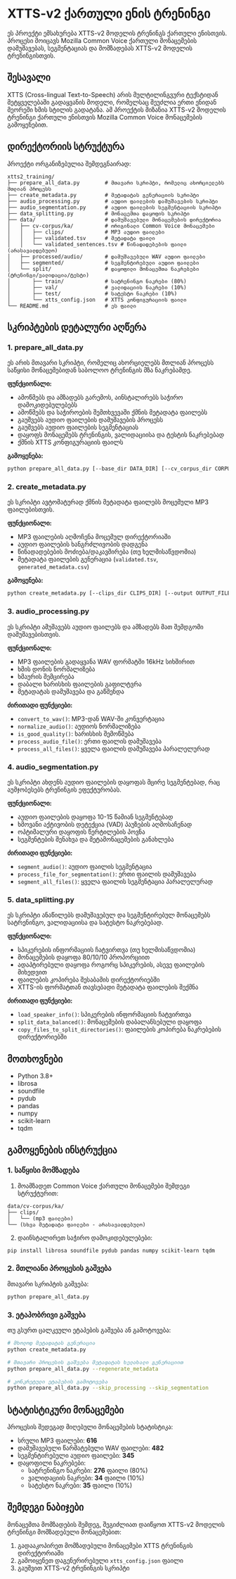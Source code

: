 # XTTS-v2 ქართული ენის ტრენინგი

ეს პროექტი ემსახურება XTTS-v2 მოდელის ტრენინგს ქართული ენისთვის. პროცესი მოიცავს Mozilla Common Voice ქართული მონაცემების დამუშავებას, სეგმენტაციას და მომზადებას XTTS-v2 მოდელის ტრენინგისთვის.

## შესავალი

XTTS (Cross-lingual Text-to-Speech) არის მულტილინგვური ტექსტიდან მეტყველებაში გადაყვანის მოდელი, რომელსაც შეუძლია ერთი ენიდან მეორეში ხმის სტილის გადატანა. ამ პროექტის მიზანია XTTS-v2 მოდელის ტრენინგი ქართული ენისთვის Mozilla Common Voice მონაცემების გამოყენებით.

## დირექტორიის სტრუქტურა

პროექტი ორგანიზებულია შემდეგნაირად:

```
xtts2_training/
├── prepare_all_data.py        # მთავარი სკრიპტი, რომელიც ახორციელებს მთლიან პროცესს
├── create_metadata.py         # მეტადატას გენერაციის სკრიპტი
├── audio_processing.py        # აუდიო ფაილების დამუშავების სკრიპტი
├── audio_segmentation.py      # აუდიო ფაილების სეგმენტაციის სკრიპტი
├── data_splitting.py          # მონაცემთა დაყოფის სკრიპტი
├── data/                      # დამუშავებული მონაცემების დირექტორია
│   ├── cv-corpus/ka/          # ორიგინალი Common Voice მონაცემები
│   │   ├── clips/             # MP3 აუდიო ფაილები
│   │   ├── validated.tsv      # მეტადატა ფაილი
│   │   └── validated_sentences.tsv # წინადადებების ფაილი (არასავალდებულო)
│   ├── processed/audio/       # დამუშავებული WAV აუდიო ფაილები
│   ├── segmented/             # სეგმენტირებული აუდიო ფაილები
│   └── split/                 # დაყოფილი მონაცემთა ნაკრებები (ტრენინგი/ვალიდაცია/ტესტი)
│       ├── train/             # სატრენინგო ნაკრები (80%)
│       ├── val/               # ვალიდაციის ნაკრები (10%)
│       ├── test/              # სატესტო ნაკრები (10%)
│       └── xtts_config.json   # XTTS კონფიგურაციის ფაილი
└── README.md                  # ეს ფაილი
```

## სკრიპტების დეტალური აღწერა

### 1. prepare_all_data.py

ეს არის მთავარი სკრიპტი, რომელიც ახორციელებს მთლიან პროცესს საწყისი მონაცემებიდან საბოლოო ტრენინგის მზა ნაკრებამდე.

**ფუნქციონალი:**
- ამოწმებს და ამზადებს გარემოს, აინსტალირებს საჭირო დამოკიდებულებებს
- ამოწმებს და საჭიროების შემთხვევაში ქმნის მეტადატა ფაილებს
- გაუშვებს აუდიო ფაილების დამუშავების პროცესს
- გაუშვებს აუდიო ფაილების სეგმენტაციას
- დაყოფს მონაცემებს ტრენინგის, ვალიდაციისა და ტესტის ნაკრებებად
- ქმნის XTTS კონფიგურაციის ფაილს

**გამოყენება:**
```bash
python prepare_all_data.py [--base_dir DATA_DIR] [--cv_corpus_dir CORPUS_DIR] [--regenerate_metadata] [--skip_processing] [--skip_segmentation] [--skip_splitting]
```

### 2. create_metadata.py

ეს სკრიპტი ავტომატურად ქმნის მეტადატა ფაილებს მოცემული MP3 ფაილებისთვის.

**ფუნქციონალი:**
- MP3 ფაილების აღმოჩენა მოცემულ დირექტორიაში
- აუდიო ფაილების ხანგრძლივობის დადგენა
- წინადადებების მოძიება/დაკავშირება (თუ ხელმისაწვდომია)
- მეტადატა ფაილების გენერაცია (`validated.tsv`, `generated_metadata.csv`)

**გამოყენება:**
```bash
python create_metadata.py [--clips_dir CLIPS_DIR] [--output OUTPUT_FILE] [--sentences SENTENCES_FILE]
```

### 3. audio_processing.py

ეს სკრიპტი ამუშავებს აუდიო ფაილებს და ამზადებს მათ შემდგომი დამუშავებისთვის.

**ფუნქციონალი:**
- MP3 ფაილების გადაყვანა WAV ფორმატში 16kHz სიხშირით
- ხმის დონის ნორმალიზება
- ხმაურის შემცირება
- დაბალი ხარისხის ფაილების გაფილტვრა
- მეტადატას დამუშავება და გაწმენდა

**ძირითადი ფუნქციები:**
- `convert_to_wav()`: MP3-დან WAV-ში კონვერტაცია
- `normalize_audio()`: აუდიოს ნორმალიზება
- `is_good_quality()`: ხარისხის შემოწმება
- `process_audio_file()`: ერთი ფაილის დამუშავება
- `process_all_files()`: ყველა ფაილის დამუშავება პარალელურად

### 4. audio_segmentation.py

ეს სკრიპტი ახდენს აუდიო ფაილების დაყოფას მცირე სეგმენტებად, რაც აუმჯობესებს ტრენინგის ეფექტურობას.

**ფუნქციონალი:**
- აუდიო ფაილების დაყოფა 10-15 წამიან სეგმენტებად
- ხმოვანი აქტივობის დეტექცია (VAD) პაუზების აღმოსაჩენად
- ოპტიმალური დაყოფის წერტილების პოვნა
- სეგმენტების შენახვა და მეტამონაცემების განახლება

**ძირითადი ფუნქციები:**
- `segment_audio()`: აუდიო ფაილის სეგმენტაცია
- `process_file_for_segmentation()`: ერთი ფაილის დამუშავება
- `segment_all_files()`: ყველა ფაილის სეგმენტაცია პარალელურად

### 5. data_splitting.py

ეს სკრიპტი ანაწილებს დამუშავებულ და სეგმენტირებულ მონაცემებს სატრენინგო, ვალიდაციისა და სატესტო ნაკრებებად.

**ფუნქციონალი:**
- სპიკერების ინფორმაციის ჩატვირთვა (თუ ხელმისაწვდომია)
- მონაცემების დაყოფა 80/10/10 პროპორციით
- ადაპტირებული დაყოფა როგორც სპიკერების, ასევე ფაილების მიხედვით
- ფაილების კოპირება შესაბამის დირექტორიებში
- XTTS-ის ფორმატთან თავსებადი მეტადატა ფაილების შექმნა

**ძირითადი ფუნქციები:**
- `load_speaker_info()`: სპიკერების ინფორმაციის ჩატვირთვა
- `split_data_balanced()`: მონაცემების დაბალანსებული დაყოფა
- `copy_files_to_split_directories()`: ფაილების კოპირება ნაკრებების დირექტორიებში

## მოთხოვნები

- Python 3.8+
- librosa
- soundfile
- pydub
- pandas
- numpy
- scikit-learn
- tqdm

## გამოყენების ინსტრუქცია

### 1. საწყისი მომზადება

1. მოამზადეთ Common Voice ქართული მონაცემები შემდეგი სტრუქტურით:
```
data/cv-corpus/ka/
├── clips/
│   └── (mp3 ფაილები)
└── (სხვა მეტადატა ფაილები - არასავალდებულო)
```

2. დაინსტალირეთ საჭირო დამოკიდებულებები:
```bash
pip install librosa soundfile pydub pandas numpy scikit-learn tqdm
```

### 2. მთლიანი პროცესის გაშვება

მთავარი სკრიპტის გაშვება:
```bash
python prepare_all_data.py
```

### 3. ეტაპობრივი გაშვება

თუ გსურთ ცალკეული ეტაპების გაშვება ან გამოტოვება:

```bash
# მხოლოდ მეტადატას გენერაცია
python create_metadata.py

# მთავარი პროცესის გაშვება მეტადატას ხელახალი გენერაციით
python prepare_all_data.py --regenerate_metadata

# კონკრეტული ეტაპების გამოტოვება
python prepare_all_data.py --skip_processing --skip_segmentation
```

## სტატისტიკური მონაცემები

პროცესის შედეგად მიღებული მონაცემების სტატისტიკა:

- სრული MP3 ფაილები: **616**
- დამუშავებული წარმატებული WAV ფაილები: **482** 
- სეგმენტირებული აუდიო ფაილები: **345**
- დაყოფილი ნაკრებები:
  - სატრენინგო ნაკრები: **276** ფაილი (80%)
  - ვალიდაციის ნაკრები: **34** ფაილი (10%)
  - სატესტო ნაკრები: **35** ფაილი (10%)

## შემდეგი ნაბიჯები

მონაცემთა მომზადების შემდეგ, შეგიძლიათ დაიწყოთ XTTS-v2 მოდელის ტრენინგი მომზადებული მონაცემებით:

1. გადააკოპირეთ მომზადებული მონაცემები XTTS ტრენინგის დირექტორიაში
2. გამოიყენეთ დაგენერირებული `xtts_config.json` ფაილი
3. გაუშვით XTTS-v2 ტრენინგის სკრიპტი